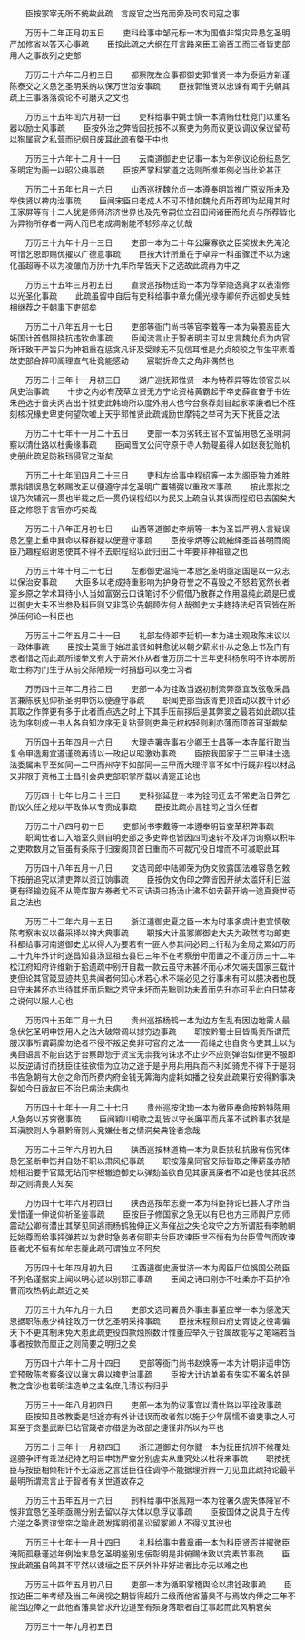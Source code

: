 <!-- { "loadSidebar": true } -->
　　臣按冢宰无所不统故此疏　言废官之当充而旁及司农司寇之事 

　　万历十二年正月初五日 
　　吏科给事中邹元标一本为国值非常灾异恳乞圣明严加修省以答天心事疏 
　　臣按此疏之大纲在开言路亲臣工谕百工而三者皆吏部用人之事故列之吏部 

　　万历二十六年二月初三日 
　　都察院左佥事都御史郭惟贤一本为泰运方新谨陈泰交之义恳乞圣明采纳以保万世治安事疏 
　　臣按郭惟贤以忠谏有闻于先朝其疏上三事落落谠论不可磨灭之文也 

　　万历三十五年闰六月初一日 
　　吏科给事中姚士慎一本清贿仕杜竞门以重名器以励士风事疏 
　　臣按外治之弊皆因抚按不以察吏为务而议更议调议保议留苟以狥属官之私营而纪纲日废耳此疏有槩于中也 

　　万历三十六年十二月十一日 
　　云南道御史史记事一本为年例议论纷纭恳乞圣明定为画一以昭公典事疏 
　　臣按严掌科掌道之选则所推年例必当此论甚正 

　　万历二十五年七月十六日 
　　山西巡抚魏允贞一本遵奉明旨推广原议所未及举佚贤以禆内治事疏 
　　臣闻宋臣曰老成人不可不惜如魏允贞所荐即为起用其时王家屏等有十二人犹是师师济济世界也及先帝嗣位立召田间诸臣而允贞与所荐皆化为异物所存者一两人而巳老成凋谢能不轸殄瘁之忧哉 

　　万历三十九年十月十三日 
　　吏部一本为二十年公廉寡欲之臣奖拔未先淹沦可惜乞恩即赐优擢以广德意事疏 
　　臣按大计所重在于卓异一科虽骤迁不以为速化虽超等不以为凌躐而万历十九年所举皆天下之选故此疏再为中之 

　　万历三十五年三月初五日 
　　直隶巡按杨廷筠一本为荐举隐逸真才以表潜修以光圣化事疏 
　　此疏虽留中自后有吏科给事中章允儒光禄寺卿何乔远御史吴甡相继荐之于朝事下吏部矣 

　　万历二十八年五月十七日 
　　吏部等衙门尚书等官李戴等一本为枭獍恶臣大妬国计首倡阻挠抗违钦命事疏 
　　臣闻流言止于智者明主可以忠言魏允贞为内官所讦致干严旨只为神祖重在惩贪凡讦及受赇无不见信耳惟是允贞皎皎之节生平素着故吏部合辞叩阍理直气壮竟能感动 
　　宸聪折谗夫之角非偶然也 

　　万历二十三年十一月初三日 
　　湖广巡抚郭惟贤一本为特荐异等佐领官员以风吏治事疏 
　　十步之内必有茂草立贤无方宁论资格黄霸起于卒史薛宣奋于书佐朱邑选于啬夫丙吉出于狱吏此韩琦所以度外用人也今台察荐剡自起家孝廉者巳不胜刻核况椽史卑吏何望吹嘘上天乎郭惟贤此疏诚励世摩钝之举可为天下抚臣之法 

　　万历二十七年十一月二十五日 
　　吏部一本为劣转王官不宜留用恳乞圣明洞察以清仕路以杜夤缘事疏 
　　臣闻晋文公问守原于寺人勃鞮虽得人如赵衰犹贻机史册此疏足防税珰侵官之渐矣 

　　万历二十七年闰四月二十三日 
　　吏科左给事中程绍等一本为阁臣独力难胜票拟错误恳乞敕赐改正以便遵守并乞圣明广置辅弼以重政本事疏 
　　按此票拟之误乃次辅沉一贯也半载之后一贯仍误程绍以为民又上疏自认其误而程绍巳去国矣大臣之修怨于言官亦巧矣哉 

　　万历二十八年正月初七日 
　　山西等道御史李炳等一本为圣旨严明人言疑误恳乞皇上重申巽命以释群疑以便遵守事疏 
　　臣按李炳等公疏紬绎圣旨甚明而阁臣乃趣程绍谢恩使其不得不去职程绍以此归田二十年要非神祖锢之也 

　　万历三十年十月二十七日 
　　左都御史温纯一本恳乞圣明亟定国是以一众志以保治安事疏 
　　大臣多以老成持重影响为护身符誉之不喜毁之不怒若宽然长者寔乡原之学术耳待小人当如富弼云口诛笔讨不少假借乃散群之作用温纯此疏是巳或以御史大夫不当参及科臣则又非笃论先朝顾佐何人哉御史大夫緫持法纪百官皆在所弹压何论一科臣也 

　　万历三十二年五月二十一日 
　　礼部左侍郎李廷机一本为进士观政陈末议以一政体事疏 
　　臣按士莫重于始进虽贤如韩愈犹以朝夕薪米仆从之急上书及门有志者惜之而此疏所缕举又有大于薪米仆从者惟万历二十三年吏科杨东明不许本房所取士称为门生于从前交际陋规一时捐郄可以挽士习者 

　　万历四十三年二月拾二日 
　　吏部一本为铨政当返初制流弊亟宜改弦敬采昌言兼陈肤见仰祈圣明申饬以便遵守事疏 
　　职闻吏部当该胥吏顶首动以数千计必其取之作弊更有多于此者而点选之时上下其手压前拶后是其弊窦之最若如此疏以挂选为序刻成一书人各自知次序无复钻营则吏典无权权轻则利亦薄而顶首可渐裁矣 

　　万历四十五年四月十六日 
　　大理寺署寺事右少卿王士昌等一本寺属行取当复令甲选用宜遵谨疏再请以一政纪以昭激劝事疏 
　　臣按我国家于二三甲进士选法委属未平至如同一二甲而州守不如部同一三甲而大理评事不如中行既非程以材品又非限于资格王士昌引会典吏部职掌所载以请寔正论也 

　　万历四十七年七月二十三日 
　　吏科张延登一本为铨司迁去不常吏治日弊乞酌议久任之规以平政体以专责成事疏 
　　臣按此疏亦言铨司之当久任者 

　　万历二十八四月初十日 
　　吏部尚书李戴等一本遵奉明旨查革积弊事疏 
　　职闻仕者口入暗室久则自明吏部之多吏弊也皆因四司速转不及详为询察以积年之吏欺数月之官虽有条陈于归废阁顶首日重而不可裁冗役日增而不可减职此耳 

　　万历四十八年五月十八日 
　　文选司郎中陆卿荣为伪文败露国法难容恳乞敕下按册追究以清吏弊以资辽饷事疏 
　　臣按伪文伪印之弊皆因开纳太滥奸利日滋更有径输边庭不从筦库取左券者尤不可诘语曰扬汤止沸不如去薪开纳一途真衰世苟且之法也 

　　万历二十二年六月十五日 
　　浙江道御史夏之臣一本为时事多虞计吏宜慎敬陈考察末议以备采择以禆大典事疏 
　　职按大计虽冢卿御史大夫为政然考功郎吏科都给事河南道御史尤以得人为要若有一匪人参其间必罔上行私为全局之累如万历二十九年外计时遂昌知县汤显祖去县巳三年不在考察册中而置之不谨万历三十二年松江府知府许维新于拾遗疏中别开自裁一款云虽守未甚坏而心术欠端夫国家三载计吏但论其官箴显迹共见共闻者何知心术若心术不端必见之行事未有可以臆决者也既曰守未甚坏亦当待其坏而后黜之若守未坏而先黜则功未着而先升亦可乎此白日禁夜之说何以服人心也 

　　万历四十五年二月十九日 
　　贵州巡按杨鹤一本为边方生乱有因边地需人最急伏乞圣明申饬用人之法大破常调以捄穷边事疏 
　　职按黔蜀士目皆禹贡所谓荒服汉事所谓羁縻勿绝者不侵不叛足矣非可官府之法一一而绳之也自贪令吏其土以为夷目语言不能自达于台察即惣于货宝无柰我何诛求不止少不应则弹治如律更不服即以反逆请讨而抚臣往往欲借为立功之途于是乎用兵用兵而不利如骑虎不得下于是羽书告急朝有大创之命而所费内府金钱无筭海内虗耗如播之役矣此疏果行安得黔事决裂如今日哉故曰不治巳病治未病也 

　　万历四十七年十一月二十七日 
　　贵州巡按沈珣一本为微臣奉命按黔特陈用人急务以苏穷徼事疏 
　　臣闻颖川朝歌之乱皆以守长廉平而兵革不试黔事亦犹是耳滇腴则人争慕黔瘠则人竞嫌仕者之情洞矣典铨者念哉 

　　万历二十三年六月初九日 
　　陕西巡按林道楠一本为臬臣挟私抗傲有伤宪体恳乞圣断申饬并自劾不职以肃风纪事疏 
　　职按藩臬同官交际皆取之俸薪虽亦陋规相沿要于官箴无玷而李根辙迫御史以弹劾盖欲自见其康真廉者不如是也使其冺然却之则清畏人知矣 

　　万历四十七年六月初四日 
　　陕西巡按牟志夔一本为科臣持论巳甚人才所当爱惜谨一伸说仰祈圣鉴事疏 
　　臣按臣子修国家之急无以有巳也方三师舆尸京师震动公卿有潜出其孥见同逃雨杨鹤独伸正义声催战之失论攻守之方所谓朕有李勉朝廷始尊而给事抨弹若以为救时急务者何耶夫台臣攻谏臣世不恒有为台臣雪气而攻谏臣者尤不恒有如牟志夔此疏可谓独立不阿矣 

　　万历四十七年四月初九日 
　　江西道御史唐世济一本为阁臣尸位悞国公疏臣不列名谨据实上闻以明心迹以别邪正事疏 
　　臣闻之诗曰刚亦不吐柔亦不茹护冷曹而攻热柄此疏近之矣 

　　万历三十九年九月十九日 
　　吏部文选司署员外事主事董应举一本为感激天恩据职陈愚少禆铨政万一伏乞圣明采择事疏 
　　臣按宋程颢曰府史胥徒之役毒徧天下不更其制未免大患此疏吏役四款烛照数计惟董应举久于铨属故能写之笔端若当事者按款而厘正之则简要之明归之矣 

　　万历四十六年十二月十四日 
　　吏部等衙门尚书赵焕等一本为计期非遥申饬宜预敬陈考察条议以襄大典以禆吏治事疏 
　　臣按大计访单虽有失实不署名姓是教之含沙也若明注造单之主名庶几清议有归乎 

　　万历三十一年八月初四日 
　　吏部一本为酌议事宜以清仕路以平铨政事疏 
　　臣按知县改教委是坦途亦有外计诖误而改者然以施于少年孱懦不谙吏事之人可耳至于贪墨武断巳玷官箴者亦借是为改部之捷径非所以为平也 

　　万历二十三年十一月初四日 
　　浙江道御史何尔徤一本为抚臣抗辨不候覆处逞臆争讦有乖法纪特乞明旨申饬严查分别虗实从重究处以杜将来事疏 
　　职按抚臣与按臣相倾相讦不无溢恶之言廷臣往往调停不能据理折辨一刀见血此疏持论最平最明所谓流言止于智者有关世道故存之 

　　万历三十五年五月十六日 
　　刑科给事中张鳯翔一本为铨署久虗失体降官不悞非宜恳乞圣明亟赐分别去留以存大体以息浮议事疏 
　　臣按国体之说具于左传六逆之条贾谊堂帘之喻此疏发挥明彻虽讼留冢卿人不得议其谀也 

　　万历三十七年十一月十四日 
　　礼科给事中戴章甫一本为科臣贤否并擢微臣淹阨孤悬谨述年例始末恳乞圣明鉴别忠佞彰明是非俯赐休致以完素节事疏 
　　臣按此疏虽自鸣其不平然以谏垣之臣不厌外补非好进者比亦无以难之也 

　　万历三十四年五月初八日 
　　吏部一本为循职掌稽舆论以肃铨政事疏 
　　臣按边臣三年考绩及当三年阅视之期皆得超升二级而他省藩臬不与焉故内俸之三年不能当边俸之一此他省藩臬皆求升边道至有殒身落职者自辽事起而此风稍衰矣 

　　万历三十一年九月初五日 
